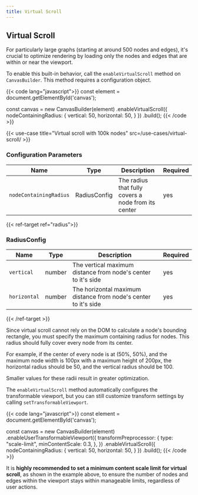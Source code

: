 ```yaml
---
title: Virtual Scroll
---
```


## Virtual Scroll

For particularly large graphs (starting at around 500 nodes and edges), it's crucial to optimize rendering by loading only the nodes and edges that are within or near the viewport.

To enable this built-in behavior, call the `enableVirtualScroll` method on `CanvasBuilder`. This method requires a configuration object.

{{< code lang="javascript">}}
const element = document.getElementById('canvas');

const canvas = new CanvasBuilder(element)
  .enableVirtualScroll({
    nodeContainingRadius: {
      vertical: 50,
      horizontal: 50,
    }
  })
  .build();
{{< /code >}}

{{< use-case title="Virtual scroll with 100k nodes" src=/use-cases/virtual-scroll/ >}}

### Configuration Parameters

| Name                      | Type                                        | Description                                         | Required |
|---------------------------|---------------------------------------------|-----------------------------------------------------|----------|
| `nodeContainingRadius` | <span data-ref="radius">RadiusConfig</span> | The radius that fully covers a node from its center | yes      |

{{< ref-target ref="radius">}}

### RadiusConfig

| Name         | Type   | Description                                                     | Required |
|--------------|--------|-----------------------------------------------------------------|----------|
| `vertical`   | number | The vertical maximum distance from node's center to it's side   | yes      |
| `horizontal` | number | The horizontal maximum distance from node's center to it's side | yes      |

{{< /ref-target >}}

Since virtual scroll cannot rely on the DOM to calculate a node's bounding rectangle, you must specify the maximum containing radius for nodes. This radius should fully cover every node from its center.

For example, if the center of every node is at (50%, 50%), and the maximum node width is 100px with a maximum height of 200px, the horizontal radius should be 50, and the vertical radius should be 100.

Smaller values for these radii result in greater optimization.

The `enableVirtualScroll` method automatically configures the transformable viewport, but you can still customize transform settings by calling `setTransformableViewport`.

{{< code lang="javascript">}}
const element = document.getElementById('canvas');

const canvas = new CanvasBuilder(element)
  .enableUserTransformableViewport({
    transformPreprocessor: {
      type: "scale-limit",
      minContentScale: 0.3,
    },
  })
  .enableVirtualScroll({
    nodeContainingRadius: {
      vertical: 50,
      horizontal: 50,
    }
  })
  .build();
{{< /code >}}

It is **highly recommended to set a minimum content scale limit for virtual scroll**, as shown in the example above, to ensure the number of nodes and edges within the viewport stays within manageable limits, regardless of user actions.
